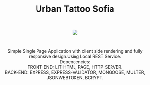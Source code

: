<h1 align="center">Urban Tattoo Sofia</h1>
<br>
<p align="center">
  <img align="center" src="https://github.com/viktor0110/urban/blob/master/site-review/urban-site-review.gif" />
</p>
<br>
<p align="center">
Simple Single Page Application with client side rendering and fully responsive design.Using Local REST Service. 
<br>
Dependencies:<br>
  FRONT-END: LIT-HTML, PAGE, HTTP-SERVER.<br>
  BACK-END: EXPRESS, EXPRESS-VALIDATOR, MONGOOSE, MULTER, JSONWEBTOKEN, BCRYPT.
</p>
